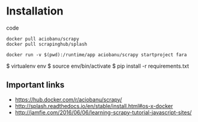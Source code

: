 # Installation


code

    docker pull aciobanu/scrapy
    docker pull scrapinghub/splash

    docker run -v $(pwd):/runtime/app aciobanu/scrapy startproject fara
    

$ virtualenv env
$ source env/bin/activate
$ pip install -r requirements.txt


## Important links

  * https://hub.docker.com/r/aciobanu/scrapy/
  * http://splash.readthedocs.io/en/stable/install.html#os-x-docker
  * http://jamfie.com/2016/06/06/learning-scrapy-tutorial-javascript-sites/
  
  